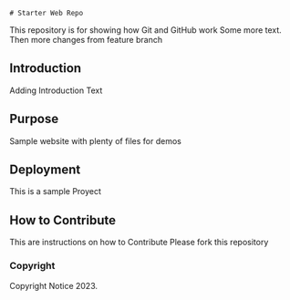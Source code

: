 	# Starter Web Repo

This repository is for showing how Git and GitHub work
Some more text. Then more changes from feature branch


## Introduction

Adding Introduction Text

## Purpose

Sample website with plenty of files for demos

## Deployment

This is a sample Proyect

## How to Contribute

This are instructions on how to Contribute
Please fork this repository

### Copyright

Copyright Notice 2023.